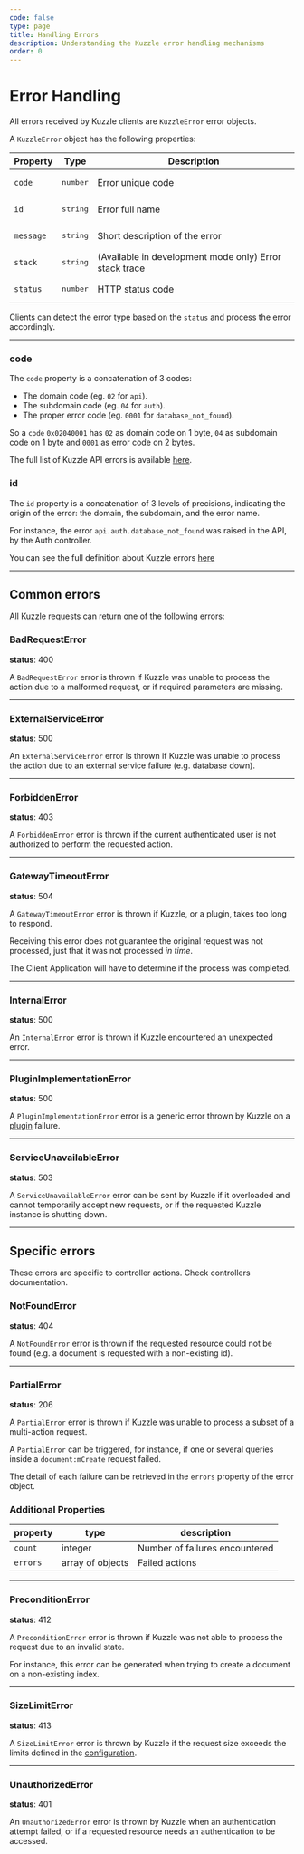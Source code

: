 ```yaml
---
code: false
type: page
title: Handling Errors
description: Understanding the Kuzzle error handling mechanisms
order: 0
---
```


# Error Handling

All errors received by Kuzzle clients are `KuzzleError` error objects.

A `KuzzleError` object has the following properties:

| Property     | Type               | Description                                            |
| ------------ | ------------------ | ------------------------------------------------------ |
| `code`       | <pre>number</pre> | Error unique code |
| `id`  | <pre>string</pre>  | Error full name |
| `message`    | <pre>string</pre>               | Short description of the error                         |
| `stack`      | <pre>string</pre>               | (Available in development mode only) Error stack trace |
| `status`     | <pre>number</pre>            | HTTP status code                                       |

Clients can detect the error type based on the `status` and process the error accordingly.

---

### code

The `code` property is a concatenation of 3 codes:
- The domain code (eg. `02` for `api`).
- The subdomain code (eg. `04` for `auth`).
- The proper error code (eg. `0001` for `database_not_found`).

So a `code` `0x02040001` has `02` as domain code on 1 byte, `04` as subdomain code on 1 byte and `0001` as error code on 2 bytes.

The full list of Kuzzle API errors is available [here](/core/1/api/essentials/errors/codes).


### id

The `id` property is a concatenation of 3 levels of precisions, indicating the origin of the error: the domain, the subdomain, and the error name.

For instance, the error `api.auth.database_not_found` was raised in the API, by the Auth controller.

You can see the full definition about Kuzzle errors [here](/core/1/api/essentials/errors/codes/)

---

## Common errors

All Kuzzle requests can return one of the following errors:

### BadRequestError


**status**: 400

A `BadRequestError` error is thrown if Kuzzle was unable to process the action due to a malformed request, or if required parameters are missing.

---

### ExternalServiceError



**status**: 500

An `ExternalServiceError` error is thrown if Kuzzle was unable to process the action due to an external service failure (e.g. database down).

---

### ForbiddenError



**status**: 403

A `ForbiddenError` error is thrown if the current authenticated user is not authorized to perform the requested action.

---

### GatewayTimeoutError



**status**: 504

A `GatewayTimeoutError` error is thrown if Kuzzle, or a plugin, takes too long to respond.

Receiving this error does not guarantee the original request was not processed, just that it was not processed _in time_.

The Client Application will have to determine if the process was completed.

---

### InternalError



**status**: 500

An `InternalError` error is thrown if Kuzzle encountered an unexpected error.

---

### PluginImplementationError



**status**: 500

A `PluginImplementationError` error is a generic error thrown by Kuzzle on a [plugin](/core/1/plugins) failure.

---

### ServiceUnavailableError



**status**: 503

A `ServiceUnavailableError` error can be sent by Kuzzle if it overloaded and cannot temporarily accept new requests, or if the requested Kuzzle instance is shutting down.

---

## Specific errors

These errors are specific to controller actions.
Check controllers documentation.

### NotFoundError



**status**: 404

A `NotFoundError` error is thrown if the requested resource could not be found (e.g. a document is requested with a non-existing id).

---

### PartialError



**status**: 206

A `PartialError` error is thrown if Kuzzle was unable to process a subset of a multi-action request.

A `PartialError` can be triggered, for instance, if one or several queries inside a `document:mCreate` request failed.

The detail of each failure can be retrieved in the `errors` property of the error object.

### Additional Properties

| property | type             | description                    |
| -------- | ---------------- | ------------------------------ |
| `count`  | integer          | Number of failures encountered |
| `errors` | array of objects | Failed actions                 |

---

### PreconditionError



**status**: 412

A `PreconditionError` error is thrown if Kuzzle was not able to process the request due to an invalid state.

For instance, this error can be generated when trying to create a document on a non-existing index.

---

### SizeLimitError



**status**: 413

A `SizeLimitError` error is thrown by Kuzzle if the request size exceeds the limits defined in the [configuration](/core/1/guides/essentials/configuration).

---

### UnauthorizedError



**status**: 401

An `UnauthorizedError` error is thrown by Kuzzle when an authentication attempt failed, or if a requested resource needs an authentication to be accessed.
